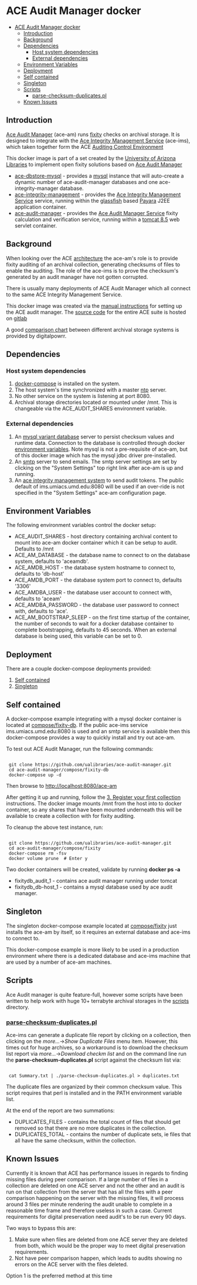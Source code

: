 # ACE Audit Manager docker

- [ACE Audit Manager docker](#ace-audit-manager-docker)
	- [Introduction](#introduction)
	- [Background](#background)
	- [Dependencies](#dependencies)
		- [Host system dependencies](#host-system-dependencies)
		- [External dependencies](#external-dependencies)
	- [Environment Variables](#environment-variables)
	- [Deployment](#deployment)
	- [Self contained](#self-contained)
	- [Singleton](#singleton)
	- [Scripts](#scripts)
		- [parse-checksum-duplicates.pl](#parse-checksum-duplicatespl)
	- [Known Issues](#known-issues)

## Introduction

[Ace Audit Manager](https://wiki.umiacs.umd.edu/adapt/index.php/Ace:Main) (ace-am) runs [fixity](https://www.dpconline.org/handbook/technical-solutions-and-tools/fixity-and-checksums) checks on archival storage. It is designed to integrate with the [Ace Integrity Management Service](https://wiki.umiacs.umd.edu/adapt/index.php/Ace:Ace_IMS_System) (ace-ims), which taken together form the ACE [Auditing Control Environment](https://wiki.umiacs.umd.edu/adapt/index.php/Ace)

This docker image is part of a set created by the [University of Arizona Libraries](https://github.com/ualibraries) to implement open fixity solutions based on [Ace Audit Manager](https://wiki.umiacs.umd.edu/adapt/index.php/Ace:Main)

* [ace-dbstore-mysql](https://github.com/ualibraries/ace-dbstore-mysql) - provides a [mysql](https://hub.docker.com/_/mysql/) instance that will auto-create a dynamic number of ace-audit-manager databases and one ace-integrity-manager database.
* [ace-integrity-management](https://github.com/ualibraries/ace-integrity-management) - provides the [Ace Integrity Management Service](https://wiki.umiacs.umd.edu/adapt/index.php/Ace:Ace_IMS_System) service, running within the [glassfish](https://en.wikipedia.org/wiki/GlassFish) based [Payara](https://www.payara.fish/) J2EE application container.
* [ace-audit-manager](https://github.com/ualibraries/ace-audit-manager) - provides the [Ace Audit Manager Service](https://wiki.umiacs.umd.edu/adapt/index.php/Ace:Audit_Manager_Installation_Guide) fixity calculation and verification service, running within a [tomcat 8.5](http://tomcat.apache.org/) web servlet container.

## Background

When looking over the ACE [architecture](https://wiki.umiacs.umd.edu/adapt/images/5/5b/DigCCurr2009_060909.pdf) the ace-am's role is to provide fixity auditing of an archival collection, generating checksums of files to enable the auditing. The role of the ace-ims is to prove the checksum's generated by an audit manager have not gotten corrupted.

There is usually many deployments of ACE Audit Manager which all connect to the same ACE Integrity Management Service.

This docker image was created via the [manual instructions](https://wiki.umiacs.umd.edu/adapt/index.php/Ace:Audit_Manager_Installation_Guide) for setting up the ACE audit manager. The [source code](https://gitlab.umiacs.umd.edu/adapt/ace) for the entire ACE suite is hosted on [gitlab](https://gitlab.umiacs.umd.edu/groups/adapt)

A good [comparison chart](http://digitalpowrr.niu.edu/digital-preservation-101/tool-grid/) between different archival storage systems is provided by digitalpowrr.

## Dependencies

### Host system dependencies

1. [docker-compose](https://docs.docker.com/compose/overview/) is installed on the system.
2. The host system's time synchronized with a master [ntp](https://en.wikipedia.org/wiki/Network_Time_Protocol) server.
3. No other service on the system is listening at port 8080.
4. Archival storage directories located or mounted under /mnt. This is changeable via the ACE_AUDIT_SHARES environment variable.

### External dependencies

1. An [mysql variant database](https://en.wikipedia.org/wiki/MySQL#Current) server to persist checksum values and runtime data. Connection to the database is controlled through docker [environment variables](#environment-variables). Note mysql is not a pre-requisite of ace-am, but of this docker image which has the mysql jdbc driver pre-installed.
2. An [smtp](https://en.wikipedia.org/wiki/Simple_Mail_Transfer_Protocol) server to send emails. The smtp server settings are set by clicking on the "System Settings" top right link after ace-am is up and running.
3. An [ace integrity management system](https://wiki.umiacs.umd.edu/adapt/index.php/Ace:Ace_IMS_System) to send audit tokens. The public default of ims.umiacs.umd.edu:8080 will be used if an over-ride is not specified in the "System Settings" ace-am configuration page.

## Environment Variables

The following environment variables control the docker setup:

* ACE_AUDIT_SHARES - host directory containing archival content to mount into ace-am docker container which it can be setup to audit. Defaults to /mnt
* ACE_AM_DATABASE - the database name to connect to on the database system, defaults to 'aceamdb'.
* ACE_AMDB_HOST - the database system hostname to connect to, defaults to 'db-host'
* ACE_AMDB_PORT - the database system port to connect to, defaults '3306'
* ACE_AMDBA_USER - the database user account to connect with, defaults to 'aceam'
* ACE_AMDBA_PASSWORD - the database user password to connect with, defaults to 'ace'.
* ACE_AM_BOOTSTRAP_SLEEP - on the first time startup of the container, the number of seconds to wait for a docker database container to complete bootstrapping, defaults to 45 seconds. When an external database is being used, this variable can be set to 0.

## Deployment

There are a couple docker-compose deployments provided:

1. [Self contained](#self-contained)
2. [Singleton](#singleton)

## Self contained

A docker-compose example integrating with a mysql docker container is located at [compose/fixity-db](https://github.com/ualibraries/ace-audit-manager/tree/master/compose/fixity-db). If the public ace-ims service ims.umiacs.umd.edu:8080 is used and an smtp service is available then this docker-compose provides a way to quickly install and try out ace-am.

To test out ACE Audit Manager, run the following commands:

```

 git clone https://github.com/ualibraries/ace-audit-manager.git
 cd ace-audit-manager/compose/fixity-db
 docker-compose up -d

```

Then browse to [http://localhost:8080/ace-am](http://localhost:8080/ace-am)

After getting it up and running, follow the [3. Register your first collection](https://wiki.umiacs.umd.edu/adapt/index.php/Ace:Audit_Manager_Installation_Guide) instructions. The docker image mounts /mnt from the host into to docker container, so any shares that have been mounted underneath this will be available to create a collection with for fixity auditing.

To cleanup the above test instance, run:

```

 git clone https://github.com/ualibraries/ace-audit-manager.git
 cd ace-audit-manager/compose/fixity
 docker-compose rm -fsv
 docker volume prune  # Enter y

```

Two docker containers will be created, validate by running **docker ps -a**

* fixitydb_audit_1 - contains ace audit manager running under tomcat
* fixitydb_db-host_1 - contains a mysql database used by ace audit manager.

## Singleton

The singleton docker-compose example located at [compose/fixity](https://github.com/ualibraries/ace-audit-manager/tree/master/compose/fixity) just installs the ace-am by itself, so it requires an external database and ace-ims to connect to.

This docker-compose example is more likely to be used in a production environment where there is a dedicated database and ace-ims machine that are used by a number of ace-am machines.

## Scripts

Ace Audit manager is quite feature-full, however some scripts have been written to help work with huge 10+ terrabyte archival storages in the [scripts](https://github.com/ualibraries/ace-audit-manager/tree/master/scripts) directory.

### [parse-checksum-duplicates.pl](https://github.com/ualibraries/ace-audit-manager/tree/master/scripts/parse-checksum-duplicates.pl)

Ace-ims can generate a duplicate file report by clicking on a collection, then clicking on the *more...*->*Show Duplicate Files* menu item. However, this times out for huge archives, so a workaround is to download the checksum list report via *more...*->*Download checkm list* and on the command line run the **parse-checksum-duplicates.pl** script against the checksum list via:

```

 cat Summary.txt | ./parse-checksum-duplicates.pl > duplicates.txt

```

The duplicate files are organized by their common checksum value. This script requires that perl is installed and in the PATH environment variable list.

At the end of the report are two summations:

* DUPLICATES_FILES - contains the total count of files that should get removed so that there are no more duplicates in the collection.
* DUPLICATES_TOTAL - contains the number of duplicate sets, ie files that all have the same checksum, within the collection.

## Known Issues

Currently it is known that ACE has performance issues in regards to finding missing files during peer comparison. If a large number of files in a collection are deleted on one ACE server and not the other and an audit is run on that collection from the server that has all the files with a peer comparison happening on the server with the missing files, it will process around 3 files per minute rendering the audit unable to complete in a reasonable time frame and therefore useless in such a case. Current requirements for digital preservation need audit's to be run every 90 days.

Two ways to bypass this are:

1. Make sure when files are deleted from one ACE server they are deleted from both, which would be the proper way to meet digital preservation requirements.
2. Not have peer comparison happen, which leads to audits showing no errors on the ACE server with the files deleted.

Option 1 is the preferred method at this time
